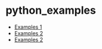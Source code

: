 # python_examples
* [Examples 1](examples_one)
* [Examples 2](examples_two)
* [Examples 2](examples_three)
